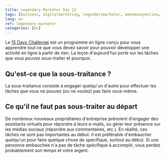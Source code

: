 ```yaml
---
title: Legendary Marketer Day 12
tags: [business, digitalmarketing, legendarymarketer, makemoneyonline, onlinebusiness, 15dayschallenge, outsourcing]
lang: en
ref: legendary-marketer
categories: [en]
---
```

Le [15 Days Challenge][1] est un programme en ligne conçu pour vous apprendre tout ce que vous devez savoir pour pouvoir développer une activité en ligne à partir de rien.
La leçon d'aujourd'hui porte sur les tâches que vous pouvez sous-traiter et pourquoi.

[1]: https://bit.ly/15daysonly "Start the 15 days challenge now"

## Qu'est-ce que la sous-traitance ?

La sous-traitance consiste à engager quelqu'un d'autre pour effectuer les tâches que vous ne pouvez (ou ne voulez) pas faire vous-même.

## Ce qu'il ne faut pas sous-traiter au départ

De nombreux nouveaux propriétaires d'entreprise prévoient d'engager des assistants virtuels pour répondre à leurs e-mails, ou gérer leur présence sur les médias sociaux (répondre aux commentaires, etc.). En réalité, ces tâches ne sont pas importantes au début. Il est préférable d'embaucher quelqu'un pour faire quelque chose de spécifique, surtout au début. Si une personne embauchée n'a pas de tâche spécifique à accomplir, vous perdez probablement son temps et votre argent.
